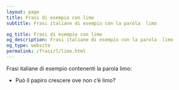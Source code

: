 ```yaml
---
layout: page
title: Frasi di esempio con limo 
subtitle: Frasi italiane di esempio con la parola  limo

og_title: Frasi di esempio con limo 
og_description: Frasi italiane di esempio con la parola  limo
og_type: website
permalink: /frasi/l/limo.html
---
```


Frasi italiane di esempio contenenti la parola limo:


- Può il papiro crescere ove non c’è limo?
